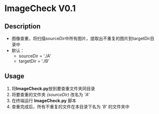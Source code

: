 # ImageCheck V0.1

## Description
   
   - 图像查重，将扫描sourceDir中所有图片，提取出不重复的图片到targetDir目录中
   - 默认：
      - sourceDir = './A'
      - targetDir = './B'

## Usage

   1. 将**ImageCheck.py**放到要查重文件夹同目录
   2. 将要查重的文件夹 *(sourceDir)* 改名为 *'A'*
   3. 在终端运行 **ImageCheck.py** 脚本
   4. 查重完成后，所有不重复的文件在本目录下名为 *'B'* 的文件夹中